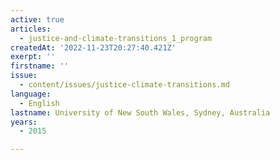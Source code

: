 ```yaml
---
active: true
articles:
  - justice-and-climate-transitions_1_program
createdAt: '2022-11-23T20:27:40.421Z'
exerpt: ''
firstname: ''
issue:
  - content/issues/justice-climate-transitions.md
language:
  - English
lastname: University of New South Wales, Sydney, Australia
years:
  - 2015

---
```

